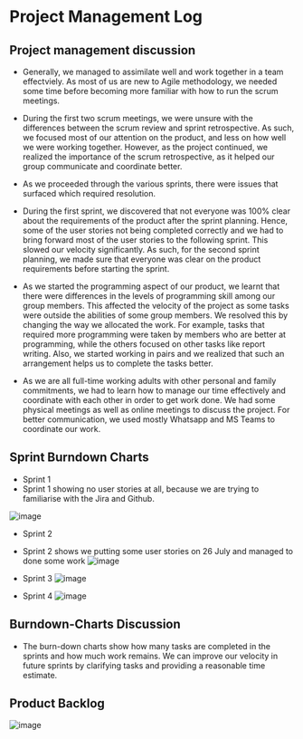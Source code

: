 # Project Management Log

## Project management discussion

* Generally, we managed to assimilate well and work together in a team effectviely. As most of us are new to Agile methodology, we needed some time before becoming more familiar with how to run the scrum meetings. 

* During the first two scrum meetings, we were unsure with the differences between the scrum review and sprint retrospective. As such, we focused most of our attention on the product, and less on how well we were working together. However, as the project continued, we realized the importance of the scrum retrospective, as it helped our group communicate and coordinate better. 

* As we proceeded through the various sprints, there were issues that surfaced which required resolution.

* During the first sprint, we discovered that not everyone was 100% clear about the requirements of the product after the sprint planning. Hence, some of the user stories not being completed correctly and we had to bring forward most of the user stories to the following sprint. This slowed our velocity significantly. As such, for the second sprint planning, we made sure that everyone was clear on the product requirements before starting the sprint. 

* As we started the programming aspect of our product, we learnt that there were differences in the levels of programming skill among our group members. This affected the velocity of the project as some tasks were outside the abilities of some group members. We resolved this by changing the way we allocated the work. For example, tasks that required more programming were taken by members who are better at programming, while the others focused on other tasks like report writing. Also, we started working in pairs and we realized that such an arrangement helps us to complete the tasks better. 

* As we are all full-time working adults with other personal and family commitments, we had to learn how to manage our time effectively and coordinate with each other in order to get work done. We had some physical meetings as well as online meetings to discuss the project. For better communication, we used mostly Whatsapp and MS Teams to coordinate our work. 

## Sprint Burndown Charts
* Sprint 1
* Sprint 1 showing no user stories at all, because we are trying to familiarise with the Jira and Github. 

![image](https://user-images.githubusercontent.com/56427412/181765259-b5d6426b-f6ef-40b6-94af-10803d052941.png)

* Sprint 2
* Sprint 2 shows we putting some user stories on 26 July and managed to done some work 
![image](https://user-images.githubusercontent.com/56427412/181765357-82fbbb16-6377-41b1-b0ed-2681c0ee44a8.png)

* Sprint 3
![image](https://user-images.githubusercontent.com/56427412/181765435-af2940fd-fd4f-4cc2-8d37-47d4dd16a683.png)

* Sprint 4
![image](https://user-images.githubusercontent.com/56427412/183281039-765ef003-a4a4-46b3-b0cf-50b0b141d9f1.png)

## Burndown-Charts Discussion

* The burn-down charts show how many tasks are completed in the sprints and how much work remains. We can improve our velocity in future sprints by clarifying tasks and providing a reasonable time estimate.

## Product Backlog

![image](https://user-images.githubusercontent.com/56427412/183280885-8095511f-6147-40c3-a2ce-ebbf559e9b67.png)
